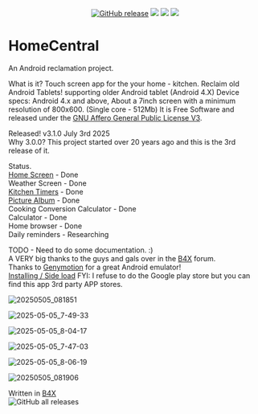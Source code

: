 <p align="center">
  <a href="https://github.com/jakebullet70/HomeCentral/releases"><img src="https://img.shields.io/github/v/release/jakebullet70/HomeCentral?logo=github&logoColor=white" alt="GitHub release"/></a>
  <a href="https://apt.izzysoft.de/packages/sadLogic.HomeCentral"><img src="https://img.shields.io/endpoint?url=https://apt.izzysoft.de/fdroid/api/v1/shield/sadLogic.HomeCentral"/></a>
  <a href="https://github.com/jakebullet70/HomeCentral/issues?q=is%3Aissue%20state%3Aclosed%20sort%3Aupdated-desc"><img src="https://img.shields.io/github/issues-closed-raw/jakebullet70/HomeCentral"/></a>
  <a href="https://github.com/jakebullet70/HomeCentral/issues?q=is%3Aissue+is%3Aopen+sort%3Aupdated-desc"><img src="https://img.shields.io/github/issues/jakebullet70/HomeCentral"/></a>
</p>

# HomeCentral
An Android reclamation project.  

What is it? Touch screen app for the your home - kitchen. Reclaim old Android Tablets!
supporting older Android tablet (Android 4.X) Device specs: Android 4.x and above, About a 7inch screen with a minimum resolution of 800x600. (Single core - 512Mb) 
It is Free Software and released under the [GNU Affero General Public License V3](https://www.gnu.org/licenses/agpl-3.0.html). 

Released! v3.1.0 July 3rd 2025  
Why 3.0.0? This project started over 20 years ago and this is the 3rd release of it.  

Status.  
[Home Screen](https://github.com/jakebullet70/HomeCentral/wiki/Tab-%E2%80%90-Home) - Done  
Weather Screen - Done  
[Kitchen Timers](https://github.com/jakebullet70/HomeCentral/wiki/Tab-%E2%80%90-Timers) - Done  
[Picture Album](https://github.com/jakebullet70/HomeCentral/wiki/Tab-%E2%80%90-Photo-Album) - Done    
Cooking Conversion Calculator - Done   
Calculator - Done   
Home browser - Done  
Daily reminders - Researching  

TODO - Need to do some documentation. :)  
A VERY big thanks to the guys and gals over in the [B4X](https://www.b4x.com/) forum.  
Thanks to [Genymotion](https://www.genymotion.com/) for a great Android emulator!  
[Installing / Side load](https://github.com/jakebullet70/HomeCentral/wiki/Installing) FYI: I refuse to do the Google play store but you can find this app 3rd party APP stores.  
 
 
![20250505_081851](https://github.com/user-attachments/assets/bfc5f097-ffdf-4f28-8730-b27e7cdf358e)  

![2025-05-05_7-49-33](https://github.com/user-attachments/assets/f67c810e-b684-43f2-b0a2-f29216c159b7)  

![2025-05-05_8-04-17](https://github.com/user-attachments/assets/6a056115-5b82-4725-93dc-1ade8d04a3ad)  

![2025-05-05_7-47-03](https://github.com/user-attachments/assets/b110b994-cfbe-48d7-a4ee-7afb79bd24ce)  

![2025-05-05_8-06-19](https://github.com/user-attachments/assets/061b8d98-8a63-439b-a012-e98601d30503)  

![20250505_081906](https://github.com/user-attachments/assets/acccb3ae-f41b-4b79-91e7-f891ab97911a)  

Written in [B4X](https://www.b4x.com/)  
![GitHub all releases](https://img.shields.io/github/downloads/jakebullet70/HomeCentral/total)
